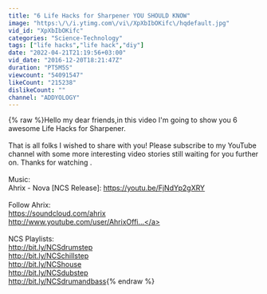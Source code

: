 ```yaml
---
title: "6 Life Hacks for Sharpener YOU SHOULD KNOW"
image: "https:\/\/i.ytimg.com\/vi\/XpXbIbOKifc\/hqdefault.jpg"
vid_id: "XpXbIbOKifc"
categories: "Science-Technology"
tags: ["life hacks","life hack","diy"]
date: "2022-04-21T21:19:56+03:00"
vid_date: "2016-12-20T18:21:47Z"
duration: "PT5M5S"
viewcount: "54091547"
likeCount: "215238"
dislikeCount: ""
channel: "ADDYOLOGY"
---
```

{% raw %}Hello my dear friends,in this video I'm going to show you 6 awesome Life Hacks for Sharpener.<br /><br />That is all folks I wished to share with you! Please subscribe to my YouTube channel with some more interesting video stories still waiting for you further on. Thanks for watching .<br /><br />Music:<br />Ahrix - Nova [NCS Release]: <a rel="nofollow" target="blank" href="https://youtu.be/FjNdYp2gXRY">https://youtu.be/FjNdYp2gXRY</a><br /><br />Follow Ahrix:<br /><a rel="nofollow" target="blank" href="https://soundcloud.com/ahrix">https://soundcloud.com/ahrix</a><br /><a rel="nofollow" target="blank" href="http://www.youtube.com/user/AhrixOffi...">http://www.youtube.com/user/AhrixOffi...</a><br /><br />NCS Playlists:<br /><a rel="nofollow" target="blank" href="http://bit.ly/NCSdrumstep">http://bit.ly/NCSdrumstep</a><br /><a rel="nofollow" target="blank" href="http://bit.ly/NCSchillstep">http://bit.ly/NCSchillstep</a><br /><a rel="nofollow" target="blank" href="http://bit.ly/NCShouse">http://bit.ly/NCShouse</a><br /><a rel="nofollow" target="blank" href="http://bit.ly/NCSdubstep">http://bit.ly/NCSdubstep</a><br /><a rel="nofollow" target="blank" href="http://bit.ly/NCSdrumandbass">http://bit.ly/NCSdrumandbass</a>{% endraw %}
